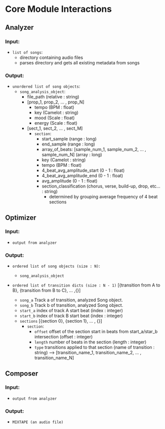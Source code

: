 # Core Module Interactions

## Analyzer

### Input:

- `list of songs`:
    - directory containing audio files 
    - parses directory and gets all existing metadata from songs

### Output:
- `unordered list of song objects`:
    - `song_analysis_object`:
        - file_path (relative : string)
        - [prop_1, prop_2, ... , prop_N]
            - tempo (BPM : float)
            - key (Camelot : string)
            - mood (Scale : float)
            - energy (Scale : float)
        - [sect_1, sect_2, ... , sect_M]
            - `section`:
                - start_sample (range : long)
                - end_sample (range : long)
                - array_of_beats: [sample_num_1, sample_num_2, ... , sample_num_N] (array : long)
                - key (Camelot : string) 
                - tempo (BPM : float)
                - 4_beat_avg_amplitude_start (0 - 1 : float)
                - 4_beat_avg_amplitude_end (0 - 1 : float)
                - avg_amplitude (0 - 1 : float)
                - section_classification (chorus, verse, build-up, drop, etc... : string)
                    - determined by grouping average frequency of 4 beat sections

## Optimizer

### Input:
- `output from analyzer`

### Output:
- `ordered list of song objects (size : N)`:
    - `song_analysis_object`

- `ordered list of transition dicts (size : N - 1)` [{transition from A to B}, {transition from B to C}, ... ,{}]
    - `song_a` Track a of transition, analyzed Song object.
    - `song_b` Track b of transition, analyzed Song object.
    - `start_a` index of track A start beat (index : integer)
    - `start_b` index of track B start beat (index : integer)
    - `sections` [{section 0}, {section 1}, ... , {}]
        - `section`:
            - `offset` offset of the section start in beats from start_a/star_b intersection (offset : integer)
            - `length` number of beats in the section (length : integer)
            - `type` transitions applied to that section (name of transition : string) --> [transition_name_1, transition_name_2, ... , transition_name_N]
            
## Composer

### Input:
- `output from analyzer`

### Output:
- `MIXTAPE (an audio file)`